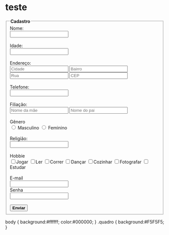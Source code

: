 # teste <!DOCTYPE html>
<html>
	<head>
		<title>Cadastro</title>
		<meta charset="utf-8">
		<link rel="stylesheet" href="style.css">
	</head>
	<body>
		<main>
			<section>
				<form>
					<fieldset class="quadro">
						<legend>
							<strong>Cadastro</strong>
						</legend>
						Nome:<br>
						<input type="text" name="nome"><br><br>
						Idade:<br>
						<input type="text" name="idade"><br><br>
						Endereço:<br>
						<label>
							<input type="text" name="cidade" placeholder="Cidade"> 
							<input type="text" name="bairro" placeholder="Bairro"> 
							<input type="text" name="rua" placeholder="Rua"> 
							<input type="text" name="cep" placeholder="CEP"><br> <br>
						</label>
						Telefone:<br>
						<input type="text" name="Telefone"><br><br>
						Filiação:<br>
						<label>
							<input type="text" name="mãe" placeholder="Nome da mãe">
							<input type="text" name="pai" placeholder="Nome do pai"><br><br>
						</label>
						Gênero<br>
						<input type="radio" name="gênero" value="masculino"> Masculino
						<input type="radio" name="gênero" value="feminino"> Feminino<br><br>
						Religião:<br>
						<input type="text" name="Religião"><br><br>
						Hobbie<br>
						<input type="checkbox" name="hobbie" value="jogar">Jogar
						<input type="checkbox" name="hobbie" value="ler">Ler
						<input type="checkbox" name="hobbie" value="correr">Correr
						<input type="checkbox" name="hobbie" value="dançar">Dançar
						<input type="checkbox" name="hobbie" value="cozinhar">Cozinhar
						<input type="checkbox" name="hobbie" value="fotografar">Fotografar
						<input type="checkbox" name="hobbie" value="estudar">Estudar<br><br>
						E-mail<br>
						<input type="email" name="e-mail"><br>
						Senha<br>
						<input type="password" name="senha"><br><br>
						<button name="Enviar">
							<strong>Enviar</strong>
						</button>
					</fieldset>
				</form>
			</section>
		</main>
	</body>
</html>


body {
	background:#ffffff;
	color:#000000;
}
.quadro {
	background:#F5F5F5;
} 
